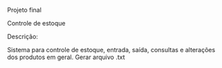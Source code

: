 Projeto final

Controle de estoque

Descrição:

Sistema para controle de estoque, entrada, saída, consultas e alterações dos produtos em geral.
Gerar arquivo .txt
